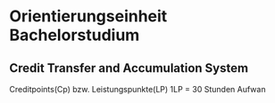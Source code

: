 # Orientierungseinheit Bachelorstudium
 ## Credit Transfer and Accumulation System
 Creditpoints(Cp) bzw. Leistungspunkte(LP)
 1LP = 30 Stunden Aufwan
 